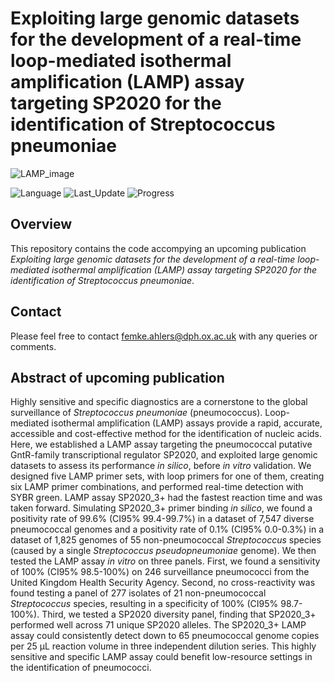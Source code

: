 # Exploiting large genomic datasets for the development of a real-time loop-mediated isothermal amplification (LAMP) assay targeting SP2020 for the identification of Streptococcus pneumoniae 



![LAMP_image](https://user-images.githubusercontent.com/82872002/228614032-27bcd317-df9b-4bcb-839d-a74be9e09901.jpg)



![Language](https://img.shields.io/badge/Coding%20Language-R%20version%204.2.1-blueviolet)
![Last_Update](https://img.shields.io/badge/Last%20Repository%20Update-March%202023-brightgreen)
![Progress](https://img.shields.io/badge/Repository%20Progress-Complete-brightgreen)


## Overview
This repository contains the code accompying an upcoming publication *Exploiting large genomic datasets for the development of a real-time loop-mediated isothermal amplification (LAMP) assay targeting SP2020 for the identification of Streptococcus pneumoniae*.


## Contact
Please feel free to contact femke.ahlers@dph.ox.ac.uk with any queries or comments.


## Abstract of upcoming publication
Highly sensitive and specific diagnostics are a cornerstone to the global surveillance of *Streptococcus pneumoniae* (pneumococcus). Loop-mediated isothermal amplification (LAMP) assays provide a rapid, accurate, accessible and cost-effective method for the identification of nucleic acids. Here, we established a LAMP assay targeting the pneumococcal putative GntR-family transcriptional regulator SP2020, and exploited large genomic datasets to assess its performance *in silico*, before *in vitro* validation. We designed five LAMP primer sets, with loop primers for one of them, creating six LAMP primer combinations, and performed real-time detection with SYBR green. LAMP assay SP2020_3+ had the fastest reaction time and was taken forward. Simulating SP2020_3+ primer binding *in silico*, we found a positivity rate of 99.6% (CI95% 99.4-99.7%) in a dataset of 7,547 diverse pneumococcal genomes and a positivity rate of 0.1% (CI95% 0.0-0.3%) in a dataset of 1,825 genomes of 55 non-pneumococcal *Streptococcus* species (caused by a single *Streptococcus pseudopneumoniae* genome). We then tested the LAMP assay *in vitro* on three panels. First, we found a sensitivity of 100% (CI95% 98.5-100%) on 246 surveillance pneumococci from the United Kingdom Health Security Agency. Second, no cross-reactivity was found testing a panel of 277 isolates of 21 non-pneumococcal *Streptococcus* species, resulting in a specificity of 100% (CI95% 98.7-100%). Third, we tested a SP2020 diversity panel, finding that SP2020_3+ performed well across 71 unique SP2020 alleles. The SP2020_3+ LAMP assay could consistently detect down to 65 pneumococcal genome copies per 25 μL reaction volume in three independent dilution series. This highly sensitive and specific LAMP assay could benefit low-resource settings in the identification of pneumococci. 

